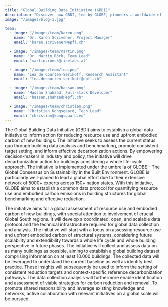 ```yaml
---
title: "Global Building Data Initiative (GBDI)"
description: "Discover how GBDI, led by GLOBE, pioneers a worldwide effort, leveraging a vast network of 5000+ experts across 150+ nations, to establish a common data protocol for benchmarking and reducing resource use and embodied carbon in new buildings, fostering global collaboration for a sustainable built environment."
image: "/images/blog-1.jpg"

team:
  - image: "/images/team/karen.png"
    name: "Dr. Karen Scrivener, Project Manager"
    email: "karen.scrivener@epfl.ch"

  - image: "/images/team/martin.png"
    name: "Dr. Martin Röck, Team Lead"
    email: "martin.roeck@riselabs.at"

  - image: "/images/team/lea.png"
    name: "Lea de Courten-Serikoff, Research Assistant"
    email: "lea.decourten-serikoff@epfl.ch"

  - image: "/images/team/hassan.png"
    name: "Hassan Shahzad, Full-stack Developer"
    email: "hassan.shahzad@epfl.ch"

  - image: "/images/team/christian.png"
    name: "Christian Kongsgaard, Tech Lead"
    email: "christian@kongsgaard.eu"
---
```


The Global Building Data Initiative (GBDI) aims to establish a global data initiative to inform action
for reducing resource use and upfront embodied carbon of new buildings. The initiative seeks to assess
the current status quo through building data analysis and benchmarking, promote consistent target setting,
and inform effective decarbonization actions. By empowering decision-makers in industry and policy,
the initiative will drive decarbonization action for buildings considering a whole life-cycle approach.
The initiative is implemented under the umbrella of GLOBE - The Global Consensus on Sustainability in the
Built Environment. GLOBE is particularly well-placed to lead a global effort due to their extensive network
of 5000+ experts across 150+ nation states. With this initiative, GLOBE aims to establish a common data
protocol for quantifying resource use and embodied carbon emissions in building structures for global
benchmarking and effective reduction.

The initiative aims for a global assessment of resource use and embodied carbon of new buildings,
with special attention to involvement of crucial Global South regions. It will develop a coordinated,
open, and scalable data protocol and the technical infrastructure required for global data collection
and analysis. The initiative will start with a focus on assessing resource use and upfront embodied carbon
of structural systems, considering future scalability and extendibility towards a whole life cycle and whole
building perspective in future phases. The initiative will collect and assess data on as many buildings
as possible, aiming to establish a global building dataset comprising information on at least 10.000
buildings. The collected data will be leveraged to understand the current baseline as well as identify
best practice. These insights will subsequently be used to inform the setting of consistent reduction
targets and context-specific reference decarbonization pathways. The data collection analysis will
furthermore enable identification and assessment of viable strategies for carbon reduction and removal.
To promote shared responsibility and leverage existing knowledge and networks, active collaboration with
relevant initiatives on a global scale will be pursued.
